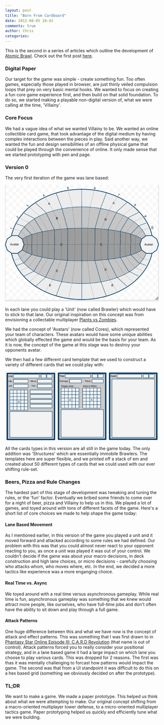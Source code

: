 ```yaml
---
layout: post
title: "Born From Cardboard"
date: 2012-08-05 10:43
comments: true
author: Chris
categories: 
---
```


This is the second in a series of articles which outline the development of <a href="http://atomicbrawl.com">Atomic Brawl</a>. 
Check out the first post <a href="/blog/2012/08/03/who-we-are/">here</a>.

### Digital Paper

Our target for the game was simple - create something fun. Too often games, especially those played in browser, are just thinly
veiled compulsion loops that prey on very basic mental hooks. We wanted to focus on creating a fun core game experience first, 
and then build on that solid foundation. To do so, we started making a playable non-digital version of, what we were calling at 
the time, 'Villainy'.

<!-- more -->

### Core Focus

We had a vague idea of what we wanted Villainy to be. We wanted an online collectible card game, that took advantage of the 
digital medium by having complex interactions between the pieces in play. Said another way, we wanted the fun and design sensibilities
of an offline physical game that could be played through the convenience of online. It only made sense that we started prototyping 
with pen and page. 


### Version 0

The very first iteration of the game was lane based:

<img src="/images/born_from_cardboard/board.png" />

In each lane you could play a 'Unit' (now called Brawler) which would have to stick to that lane. Our original inspiration on this
concept was from envisioning a collectable multiplayer <a href="http://www.popcap.com/games/plants-vs-zombies/online">Plants vs Zombies</a>.

We had the concept of 'Avatars' (now called Cores), which represented your team of characters. These avatars would have some 
unique abilities which globally effected the game and would be the basis for your team. As it is now, the concept of the game at
this stage was to destroy your opponents avatar.

We then had a few different card template that we used to construct a variety of different cards that we could play with:

<img src="/images/born_from_cardboard/cards.png" />

All the cards types in this version are all still in the game today. The only addition was 'Structures' which are essentially 
immobile Brawlers. The templates here are super flexible, and we printed off a stack of em and created about 50 different types 
of cards that we could used with our ever shifting rule-set.


### Beers, Pizza and Rule Changes

The hardest part of this stage of development was tweaking and tuning the rules, or the 'fun' factor. Eventually we bribed
some friends to come over for a night of beer, pizza and Villainy to help us in this. We played a lot of games, and toyed around
with tons of different facets of the game. Here's a short list of core choices we made to help shape the game today:

#### Lane Based Movement

As I mentioned earlier, in this version of the game you played a unit and it moved forward and attacked according to some rules
we had defined. Our problem with this was that you could almost never react to your opponent reacting to you, as once a unit was
played it was out of your control. We couldn't decide if the game was about your macro decisions, in deck construction and high 
lane choices, or micro decisions - carefully choosing who attacks whom, who moves where, etc. In the end, we decided a more tactics
like experience was a more enganging choice.

#### Real Time vs. Async

We toyed around with a real time versus asynchronous gameplay. While real time is fun, asynchronous gameplay was something that
we knew would attract more people, like ourselves, who have full-time jobs and don't often have the ability to sit down and 
play through a full game. 

#### Attack Patterns

One huge difference between this and what we have now is the concept of attack and effect patterns. This was something that I was
first drawn to in <a href="http://en.wikipedia.org/wiki/Phantasy_Star_Online_Episode_III:_C.A.R.D._Revolution">Phantasy Star Online Episode III: C.A.R.D Revolution</a> 
(that name is out of control). Attack patterns forced you to really consider your positional strategy, and in a lane based game it had a 
large impact on which lane you choose to play various cards. This was dropped for 2 reasons. The first was thas it was mentally
challenging to forcast how patterns would impact the game. The second was that from a UI standpoint it was difficult to do this 
on a hex based grid (something we obviously decided on after the prototype).


### TL;DR

We want to make a game. We made a paper prototype. This helped us think about what we were attempting to make. Our original
concept shifting from a macro-oriented multiplayer tower defense, to a micro-oriented multiplayer tactics game. Paper prototyping
helped us quickly and efficiently tune what we were building.

